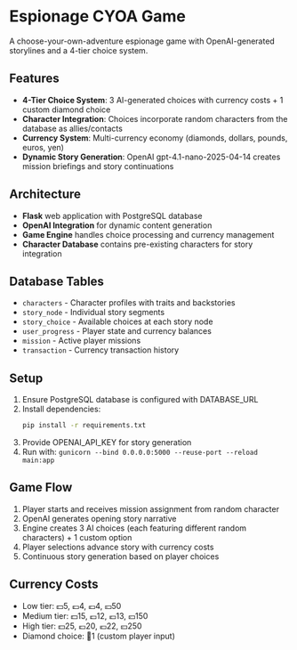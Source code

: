 # Espionage CYOA Game

A choose-your-own-adventure espionage game with OpenAI-generated storylines and a 4-tier choice system.

## Features

- **4-Tier Choice System**: 3 AI-generated choices with currency costs + 1 custom diamond choice
- **Character Integration**: Choices incorporate random characters from the database as allies/contacts
- **Currency System**: Multi-currency economy (diamonds, dollars, pounds, euros, yen)
- **Dynamic Story Generation**: OpenAI gpt-4.1-nano-2025-04-14 creates mission briefings and story continuations

## Architecture

- **Flask** web application with PostgreSQL database
- **OpenAI Integration** for dynamic content generation
- **Game Engine** handles choice processing and currency management
- **Character Database** contains pre-existing characters for story integration

## Database Tables

- `characters` - Character profiles with traits and backstories
- `story_node` - Individual story segments
- `story_choice` - Available choices at each story node
- `user_progress` - Player state and currency balances
- `mission` - Active player missions
- `transaction` - Currency transaction history

## Setup

1. Ensure PostgreSQL database is configured with DATABASE_URL
2. Install dependencies:
   ```bash
   pip install -r requirements.txt
   ```
2. Provide OPENAI_API_KEY for story generation
3. Run with: `gunicorn --bind 0.0.0.0:5000 --reuse-port --reload main:app`

## Game Flow

1. Player starts and receives mission assignment from random character
2. OpenAI generates opening story narrative
3. Engine creates 3 AI choices (each featuring different random characters) + 1 custom option
4. Player selections advance story with currency costs
5. Continuous story generation based on player choices

## Currency Costs

- Low tier: 💵5, 💷4, 💶4, 💴50
- Medium tier: 💵15, 💷12, 💶13, 💴150  
- High tier: 💵25, 💷20, 💶22, 💴250
- Diamond choice: 💎1 (custom player input)